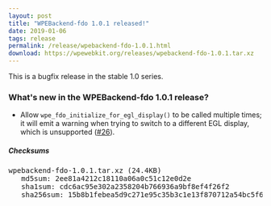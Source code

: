 ```yaml
---
layout: post
title: "WPEBackend-fdo 1.0.1 released!"
date: 2019-01-06
tags: release
permalink: /release/wpebackend-fdo-1.0.1.html
download: https://wpewebkit.org/releases/wpebackend-fdo-1.0.1.tar.xz
---
```


This is a bugfix release in the stable 1.0 series.

### What's new in the WPEBackend-fdo 1.0.1 release?

- Allow `wpe_fdo_initialize_for_egl_display()` to be called multiple times;
  it will emit a warning when trying to switch to a different EGL display,
  which is unsupported ([#26](https://github.com/Igalia/WPEBackend-fdo/pull/26)).

##### Checksums

<pre>
wpebackend-fdo-1.0.1.tar.xz (24.4KB)
   md5sum: 2ee81a4212c18110a06a0c51c12e0d2e
   sha1sum: cdc6ac95e302a2358204b766936a9bf8ef4f26f2
   sha256sum: 15b8b1febea5d9c271e95c35b3c1e13f870712a54bc5f689cfdbb96e2f070fc8
</pre>
